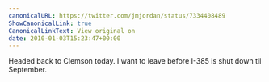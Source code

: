 ```yaml
---
canonicalURL: https://twitter.com/jmjordan/status/7334408489
ShowCanonicalLink: true
CanonicalLinkText: View original on
date: 2010-01-03T15:23:47+00:00
---
```

Headed back to Clemson today. I want to leave before I-385 is shut down til September.